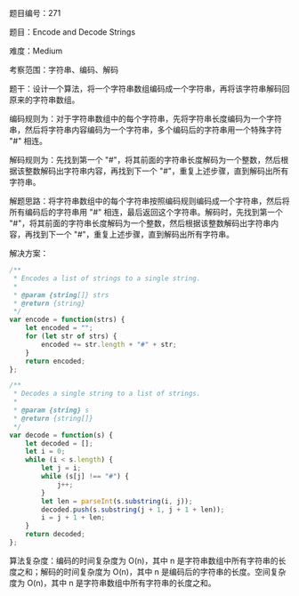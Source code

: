 题目编号：271

题目：Encode and Decode Strings

难度：Medium

考察范围：字符串、编码、解码

题干：设计一个算法，将一个字符串数组编码成一个字符串，再将该字符串解码回原来的字符串数组。

编码规则为：对于字符串数组中的每个字符串，先将字符串长度编码为一个字符串，然后将字符串内容编码为一个字符串，多个编码后的字符串用一个特殊字符 "#" 相连。

解码规则为：先找到第一个 "#"，将其前面的字符串长度解码为一个整数，然后根据该整数解码出字符串内容，再找到下一个 "#"，重复上述步骤，直到解码出所有字符串。

解题思路：将字符串数组中的每个字符串按照编码规则编码成一个字符串，然后将所有编码后的字符串用 "#" 相连，最后返回这个字符串。解码时，先找到第一个 "#"，将其前面的字符串长度解码为一个整数，然后根据该整数解码出字符串内容，再找到下一个 "#"，重复上述步骤，直到解码出所有字符串。

解决方案：

```javascript
/**
 * Encodes a list of strings to a single string.
 *
 * @param {string[]} strs
 * @return {string}
 */
var encode = function(strs) {
    let encoded = "";
    for (let str of strs) {
        encoded += str.length + "#" + str;
    }
    return encoded;
};

/**
 * Decodes a single string to a list of strings.
 *
 * @param {string} s
 * @return {string[]}
 */
var decode = function(s) {
    let decoded = [];
    let i = 0;
    while (i < s.length) {
        let j = i;
        while (s[j] !== "#") {
            j++;
        }
        let len = parseInt(s.substring(i, j));
        decoded.push(s.substring(j + 1, j + 1 + len));
        i = j + 1 + len;
    }
    return decoded;
};
```

算法复杂度：编码的时间复杂度为 O(n)，其中 n 是字符串数组中所有字符串的长度之和；解码的时间复杂度为 O(n)，其中 n 是编码后的字符串的长度。空间复杂度为 O(n)，其中 n 是字符串数组中所有字符串的长度之和。